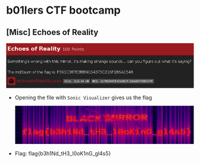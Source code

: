 # b01lers CTF bootcamp

## [Misc] Echoes of Reality

![](./images/echoesChall.png)

- Opening the file with `Sonic Visualizer` gives us the flag

  ![](./images/echoesFlag.png)

- Flag: flag{b3h1Nd_tH3_l0oK1nG_gl4s5}